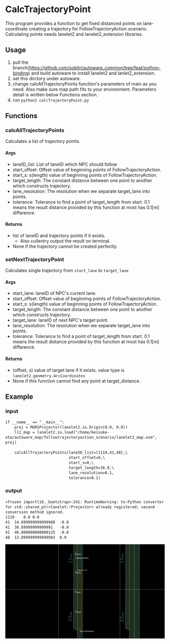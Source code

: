 # CalcTrajectoryPoint 

This program provides a function to get fixed distanced points on lane-coordinate creating a trajectory for FollowTrajectoryAction scenario. Calculating points needs lanelet2 and lanelet2_extension libraries.

## Usage
1. pull the branch(https://github.com/soblin/autoware_common/tree/feat/python-binding) and build autoware to install lanelet2 and lanlet2_extension.
2. set this dirctory under autoware.
3. change calcAllTrajectoryPoints function's parameters of main as you need. 
    Also make sure map path fits to your environment.
    Parameters detail is written below Functions section.
4. run `python3 calcTrajectoryPoint.py`

## Functions

### calcAllTrajectoryPoints

Calculates a list of trajectory points.

#### Args
- laneID_list: List of laneID which NPC should follow
- start_offset: Offset value of beginning points of FollowTrajectoryAction.
- start_s: s(length) value of beginning points of FollowTrajectoryAction.
- target_length: The constant distance between one point to another which constructs trajectory.
- lane_resolution: The resolution when we separate target_lane into points.
- tolerance: Tolerance to find a point of target_length from start. 0.1 means the result distance provided by this function at most has 0.1[m] diffarence.

#### Returns
- list of laneID and trajectory points if it exists.
  - Also cullentry output the result on terminal.
- None if the trajectory cannot be created perfectly. 

### setNextTrajectoryPoint

Calculates single trajectory from `start_lane` to `target_lane`

#### Args
- start_lane: laneID of NPC's current lane.
- start_offset: Offset value of beginning points of FollowTrajectoryAction.
- start_s: s(length) value of beginning points of FollowTrajectoryAction.
- target_length: The constant distance between one point to another which constructs trajectory.
- target_lane: laneID of next NPC's target point.
- lane_resolution: The resolution when we separate target_lane into points.
- tolerance: Tolerance to find a point of target_length from start. 0.1 means the result distance provided by this function at most has 0.1[m] diffarence.

#### Returns
- (offset, s) value of target lane if it exists. value type is `lanelet2.geometry.ArcCoordinates`
- None if this function cannot find any point at target_distance. 

## Example

### input
```
if __name__ == "__main__":
    proj = MGRSProjector(lanelet2.io.Origin(0.0, 0.0))
    ll2_map = lanelet2.io.load("/home/keisuke-ota/autoware_map/followtrajectoryaction_scenario/lanelet2_map.osm", proj)

    calcAllTrajectoryPoints(laneID_list=[1119,41,48],\
                            start_offset=0,\
                            start_s=0,\
                            target_length=16.0,\
                            lane_resolution=0.1,
                            tolerance=0.1)
```

### output
```
<frozen importlib._bootstrap>:241: RuntimeWarning: to-Python converter for std::shared_ptr<lanelet::Projector> already registered; second conversion method ignored.
1119	0.0	0.0
41	14.899999999999988	-0.0
41	30.89999999999991	-0.0
41	46.800000000000125	-0.0
48	13.899999999999983	0.0
```

![Trajectory](image/Trajectory.png)